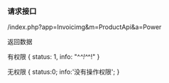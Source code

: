 ### **请求接口**
/index.php?app=Invoicimg&m=ProductApi&a=Power

返回数据   

有权限
{
status: 1,
info: "^_^!^_^!"
}

无权限
{
status:0;
info:'没有操作权限';
}